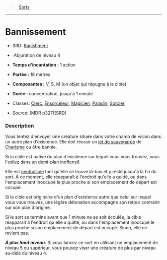 ﻿---
!Spell
Family: SpellHD
Level: 4
Type: Abjuration
CastingTime: 1 action
Range: 18 mètres
Components: V, S, M (un objet qui répugne à la cible)
Duration: concentration, jusqu'à 1 minute
Classes: '[Clerc](hd_cleric.md), [Ensorceleur](hd_sorcerer.md), [Magicien](hd_wizard.md), [Paladin](hd_paladin.md), [Sorcier](hd_warlock.md)'
Id: spells_hd.md#bannissement
ParentLink: spells_hd.md#sorts
Name: Bannissement
ParentName: Sorts
NameLevel: 1
AltName: '[Banishment](srd_spells_banishment.md)'
Source: (MDR p327)(SRD)
Attributes: {}
---
> [Sorts](hd_spells.md)

---

# Bannissement

- SRD: [Banishment](srd_spells_banishment.md)

-  Abjuration de niveau 4

- **Temps d'incantation :** 1 action

- **Portée :** 18 mètres

- **Composantes :** V, S, M (un objet qui répugne à la cible)

- **Durée :** concentration, jusqu'à 1 minute

- Classes: [Clerc](hd_cleric.md), [Ensorceleur](hd_sorcerer.md), [Magicien](hd_wizard.md), [Paladin](hd_paladin.md), [Sorcier](hd_warlock.md)

- Source: (MDR p327)(SRD)

### Description

Vous tentez d'envoyer une créature située dans votre champ de vision dans un autre plan d'existence. Elle doit réussir un [jet de sauvegarde](hd_abilities_jets_de_sauvegarde.md) de [Charisme](hd_abilities_charisma.md) ou être bannie.

Si la cible est native du plan d'existence sur lequel vous vous trouvez, vous l'exilez dans un demi-plan inoffensif.

Elle est [neutralisée](hd_conditions_neutralise.md) tant qu'elle se trouve là-bas et y reste jusqu'à la fin du sort. À ce moment, elle réapparaît à l'endroit qu'elle a quitté, ou dans l'emplacement inoccupé le plus proche si son emplacement de départ est occupé.

Si la cible est originaire d'un plan d'existence autre que celui sur lequel vous vous trouvez, une légère détonation accompagne son retour contraint sur son plan d'origine.

Si le sort se termine avant que 1 minute ne se soit écoulée, la cible réapparaît à l'endroit qu'elle a quitté, ou dans l'emplacement inoccupé le plus proche si son emplacement de départ est occupé. Sinon, elle ne revient pas.

**_À plus haut niveau._** Si vous lancez ce sort en utilisant un emplacement de niveau 5 ou supérieur, vous pouvez viser une créature de plus par niveau au-delà du niveau 4.

